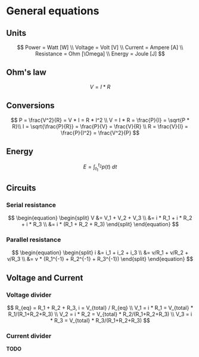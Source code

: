 # General equations

## Units
$$
Power = Watt [W] \\
Voltage = Volt [V] \\
Current = Ampere [A] \\
Resistance = Ohm [\Omega] \\
Energy = Joule [J]
$$

## Ohm's law
$$V = I * R$$

## Conversions
$$
    P = \frac{V^2}{R} = V * I = R * I^2 \\
    V = I * R = \frac{P}{I} = \sqrt{P * R}\\
    I = \sqrt{\frac{P}{R}} = \frac{P}{V} = \frac{V}{R} \\
    R = \frac{V}{I} = \frac{P}{I^2} = \frac{V^2}{P}
$$

## Energy
$$
E = \int_{t_1}^{t_2} p(t) \ dt
$$

## Circuits

### Serial resistance
$$
\begin{equation}
\begin{split} V &= V_1 + V_2 + V_3 \\
    &= i * R_1 + i * R_2 + i * R_3 \\
    &= i * (R_1 + R_2 + R_3)    
\end{split}
\end{equation}
$$

### Parallel resistance
$$
\begin{equation}
\begin{split} i &= i_1 + i_2 + i_3 \\
    &= v/R_1 + v/R_2 + v/R_3 \\
    &= v * (R_1^{-1} + R_2^{-1} + R_3^{-1})
\end{split}
\end{equation}
$$

## Voltage and Current
### Voltage divider
$$
R_{eq} = R_1 + R_2 + R_3,
i = V_{total} / R_{eq} \\
V_1 = i * R_1 = V_{total} * R_1/(R_1+R_2+R_3) \\
V_2 = i * R_2 = V_{total} * R_2/(R_1+R_2+R_3) \\
V_3 = i * R_3 = V_{total} * R_3/(R_1+R_2+R_3)
$$

### Current divider
**TODO**
